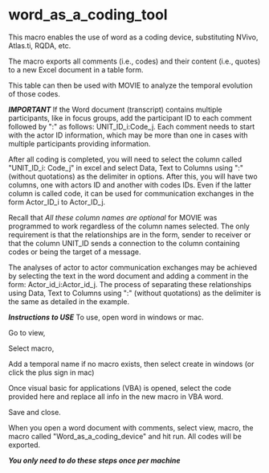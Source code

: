 # word_as_a_coding_tool
This macro enables the use of word as a coding device, substituting NVivo, Atlas.ti, RQDA, etc. 

The macro exports all comments (i.e., codes) and their content (i.e., quotes) to a new Excel document in a table form.

This table can then be used with MOVIE to analyze the temporal evolution of those codes.

***IMPORTANT*** If the Word document (transcript) contains multiple participants, like in focus groups, add the participant ID to each comment followed by ":" as follows:
UNIT_ID_i:Code_j. Each comment needs to start with the actor ID information, which may be more than one in cases with multiple participants providing information.

After all coding is completed, you will need to select the column called "UNIT_ID_i: Code_j" in excel and select Data, Text to Columns using ":" (without quotations) as the delimiter in options. After this, you will have two columns, one with actors ID and another with codes IDs. Even if the latter column is called code, it can be used for communication exchanges in the form Actor_ID_i to Actor_ID_j. 

Recall that *All these column names are optional* for MOVIE was programmed to work regardless of the column names selected. The only requirement is that the relationships are in the form, sender to receiver or that the column UNIT_ID sends a connection to the column containing codes or being the target of a message.

The analyses of actor to actor communication exchanges may be achieved by selecting the text in the word document and adding a comment in the form: Actor_id_i:Actor_id_j. The process of separating these relationships using Data, Text to Columns using ":" (without quotations) as the delimiter is the same as detailed in the example.

***Instructions to USE***
To use, open word in windows or mac.

Go to view, 

Select macro, 

Add a temporal name if no macro exists, then select create in windows (or click the plus sign in mac)

Once visual basic for applications (VBA) is opened, select the code provided here and replace all info in the new macro in VBA word. 

Save and close.

When you open a word document with comments, select view, macro, the macro called "Word_as_a_coding_device" and hit run. All codes will be exported.

***You only need to do these steps once per machine***
